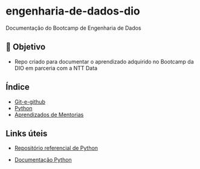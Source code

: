 # engenharia-de-dados-dio
Documentação do Bootcamp de Engenharia de Dados 

## 🏹 Objetivo
- Repo criado para documentar o aprendizado adquirido no Bootcamp da DIO em parceria com a NTT Data 

## Índice 
- [Git-e-github](https://github.com/sarahcardoso1/engenharia-de-dados-dio/tree/main/git) 
- [Python](https://github.com/sarahcardoso1/engenharia-de-dados-dio/tree/main/python)  
- [Aprendizados de Mentorias]()

## Links úteis 

- [Repositório referencial de Python](https://github.com/digitalinnovationone/trilha-python-dio/tree/main)
  
- [Documentação Python](https://docs.python.org/pt-br/3/)
